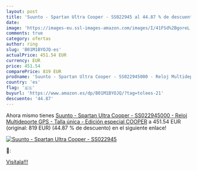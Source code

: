 ```yaml
---
layout: post
title: 'Suunto - Spartan Ultra Cooper - SS022945 al 44.87 % de descuento'
date: 
image: 'https://images-eu.ssl-images-amazon.com/images/I/41FSd%2BgoreL._SL200_.jpg'
comments: true
category: ofertas
author: ring
slug: 'B01M1BYOJQ-es'
actualPrice: 451.54 EUR
currency: EUR
price: 451.54
comparePrice: 819 EUR
prodname: 'Suunto - Spartan Ultra Cooper - SS022945000 - Reloj Multideporte GPS - Talla única - Edición especial  COOPER'
country: 'es'
flag: '🇪🇸'
buyurl: 'https://www.amazon.es/dp/B01M1BYOJQ/?tag=tolees-21'
descuento: '44.87'
---
```


Ahora mismo tienes [Suunto - Spartan Ultra Cooper - SS022945000 - Reloj Multideporte GPS - Talla única - Edición especial  COOPER](https://www.amazon.es/dp/B01M1BYOJQ/?tag=tolees-21) a 451.54 EUR (original: 819 EUR) (44.87 %  de descuento) en el siguiente enlace!

[![Suunto - Spartan Ultra Cooper - SS022945](https://images-eu.ssl-images-amazon.com/images/I/41FSd%2BgoreL._SL200_.jpg)](https://www.amazon.es/dp/B01M1BYOJQ/?tag=tolees-21)

🔎:


[Visítala!!!](https://www.amazon.es/dp/B01M1BYOJQ/?tag=tolees-21)
